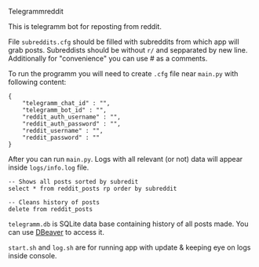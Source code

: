 Telegrammreddit

This is telegramm bot for reposting from reddit.

File `subreddits.cfg` should be filled with subreddits from which app will grab posts. Subreddists should be without `r/` and sepparated by new line. Additionally for "convenience" you can use # as a comments.

To run the programm you will need to create `.cfg` file near `main.py` with following content:

```
{
    "telegramm_chat_id" : "",
    "telegramm_bot_id" : "",
    "reddit_auth_username" : "",
    "reddit_auth_password" : "",
    "reddit_username" : "",
    "reddit_password" : ""
}
```

After you can run `main.py`. Logs with all relevant (or not) data will appear inside `logs/info.log` file.


```
-- Shows all posts sorted by subredit
select * from reddit_posts rp order by subreddit

-- Cleans history of posts
delete from reddit_posts
```

`telegramm.db` is SQLite data base containing history of all posts made. You can use [DBeaver](https://dbeaver.io/) to access it.


`start.sh` and `log.sh` are for running app with update & keeping eye on logs inside console.